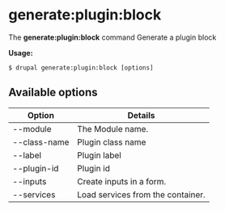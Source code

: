 # generate:plugin:block
The **generate:plugin:block** command Generate a plugin block

**Usage:**
```
$ drupal generate:plugin:block [options] 
```

## Available options
Option | Details
-------|-------------
--module | The Module name.
--class-name | Plugin class name
--label | Plugin label
--plugin-id | Plugin id
--inputs | Create inputs in a form.
--services | Load services from the container.

